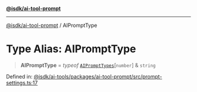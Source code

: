 [**@isdk/ai-tool-prompt**](../README.md)

***

[@isdk/ai-tool-prompt](../globals.md) / AIPromptType

# Type Alias: AIPromptType

> **AIPromptType** = *typeof* [`AIPromptTypes`](../variables/AIPromptTypes.md)\[`number`\] & `string`

Defined in: [@isdk/ai-tools/packages/ai-tool-prompt/src/prompt-settings.ts:17](https://github.com/isdk/ai-tool-prompt.js/blob/df57e41588ef4f83536e0145125ade13089c1f4d/src/prompt-settings.ts#L17)
